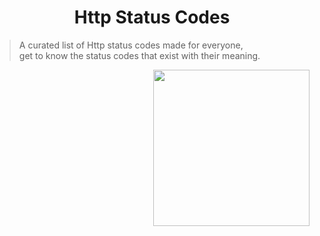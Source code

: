 <h1 align="center">Http Status Codes</h1>


> A curated list of Http status codes made for everyone, <br/> get to know the status codes that exist with their meaning.


[<img src="https://res.cloudinary.com/ngleadersdb/image/upload/v1584474698/it_huyjrx.png" align="right" width="250">](https://github.com/zeit/next.js)

